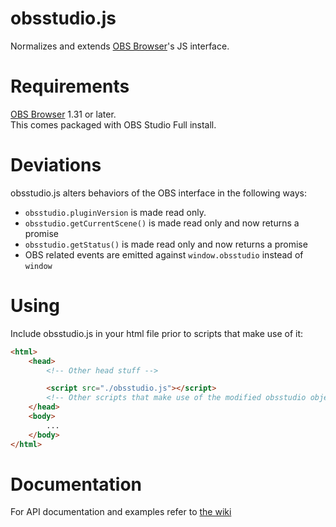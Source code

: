 # obsstudio.js  
Normalizes and extends [OBS Browser](https://github.com/obsproject/obs-browser)'s JS interface.  

# Requirements
[OBS Browser](https://github.com/obsproject/obs-browser/releases) 1.31 or later.  
This comes packaged with OBS Studio Full install.

# Deviations  
obsstudio.js alters behaviors of the OBS interface in the following ways:

* `obsstudio.pluginVersion` is made read only.
* `obsstudio.getCurrentScene()` is made read only and now returns a promise
* `obsstudio.getStatus()` is made read only and now returns a promise
* OBS related events are emitted against `window.obsstudio` instead of `window`

# Using  
Include obsstudio.js in your html file prior to scripts that make use of it:

```html
<html>
    <head>
        <!-- Other head stuff -->

        <script src="./obsstudio.js"></script>
        <!-- Other scripts that make use of the modified obsstudio object -->
    </head>
    <body>
        ...
    </body>
</html>
```

# Documentation
For API documentation and examples refer to [the wiki](https://github.com/SReject/obsstudio.js/wiki)
